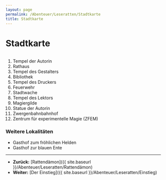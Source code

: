 ```yaml
---
layout: page
permalink: /Abenteuer/Leseratten/Stadtkarte
title: Stadtkarte
---
```


# Stadtkarte

<img alt="" src="{{ site.baseurl }}/assets/images/abenteuer/leseratten/unistadt-karte-web.png" />

1. Tempel der Autorin
2. Rathaus
3. Tempel des Gestalters
4. Bibliothek
5. Tempel des Druckers
6. Feuerwehr
7. Stadtwache
8. Tempel des Lektors
9. Magiergilde
10. Statue der Autorin
11. Zwergenbahnbahnhof
12. Zentrum für experimentelle Magie (ZFEM)

### Weitere Lokalitäten

- Gasthof zum fröhlichen Helden
- Gasthof zur blauen Ente

***

- **Zurück:** [Rattendämon]({{ site.baseurl }}/Abenteuer/Leseratten/Rattendämon)
- **Weiter:** [Der Einstieg]({{ site.baseurl }}/Abenteuer/Leseratten/Einstieg)
